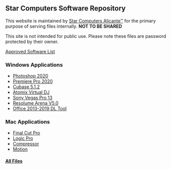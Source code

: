 ## Star Computers Software Repository

This website is maintained by [Star Computers Alicante™](https://starcomputers.es) for the primary purpose of serving files internally. **NOT TO BE SHARED** 

This site is not intended for public use. Please note these files are password protected by their owner.

[Approved Software List](./another-page.html)

### Windows Applications

- [Photoshop 2020](https://thinfi.com/mdid)
- [Premiere Pro 2020](https://thinfi.com/mdif)
- [Cubase 5.1.2](https://thinfi.com/mdi7)
- [Atomix Virtual DJ](https://thinfi.com/mdij)
- [Sony Vegas Pro 13](https://thinfi.com/mdik)
- [Resolume Arena V5.0](https://thinfi.com/mdiv)
- [Office 2013-2019 DL Tool](https://thinfi.com/mdix)

### Mac Applications
 
- [Final Cut Pro](https://thinfi.com/mdid)
- [Logic Pro](https://thinfi.com/mdif)
- [Compressor](https://thinfi.com/mdi7)
- [Motion](https://thinfi.com/mdij)


#### [All Files](https://drive.google.com/drive/u/0/my-drive)

